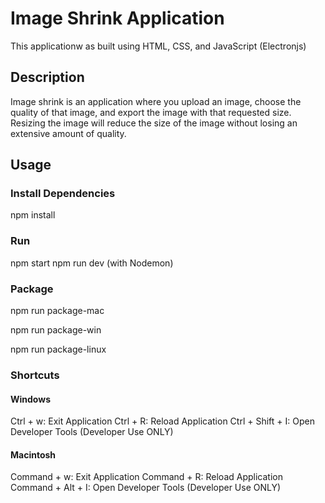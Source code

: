 # Image Shrink Application

This applicationw as built using HTML, CSS, and JavaScript (Electronjs)

## Description

Image shrink is an application where you upload an image, choose the quality of that image, and export the image with that requested size. Resizing the image will reduce the size of the image without losing an extensive amount of quality.

## Usage

### Install Dependencies

npm install

### Run

npm start
npm run dev (with Nodemon)

### Package

npm run package-mac

npm run package-win

npm run package-linux

### Shortcuts

#### Windows

Ctrl + w: Exit Application
Ctrl + R: Reload Application
Ctrl + Shift + I: Open Developer Tools (Developer Use ONLY)

#### Macintosh

Command + w: Exit Application
Command + R: Reload Application
Command + Alt + I: Open Developer Tools (Developer Use ONLY)
